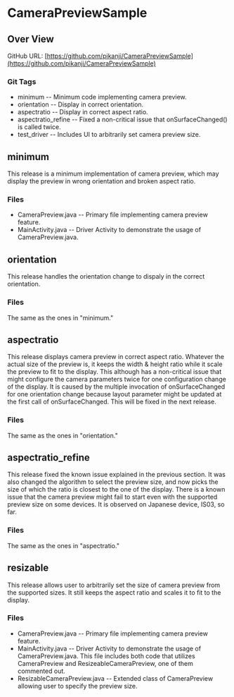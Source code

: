 CameraPreviewSample
===================

Over View
---------

GitHub URL: [https://github.com/pikanji/CameraPreviewSample](https://github.com/pikanji/CameraPreviewSample)

### Git Tags
* minimum -- Minimum code implementing camera preview.
* orientation -- Display in correct orientation.
* aspectratio -- Display in correct aspect ratio.
* aspectratio_refine -- Fixed a non-critical issue that onSurfaceChanged() is called twice.
* test_driver -- Includes UI to arbitrarily set camera preview size.

minimum
-------
This release is a minimum implementation of camera preview, which may display the preview in wrong orientation and broken aspect ratio.

### Files
* CameraPreview.java -- Primary file implementing camera preview feature.
* MainActivity.java -- Driver Activity to demonstrate the usage of CameraPreview.java.

orientation
-----------
This release handles the orientation change to dispaly in the correct orientation.

### Files
The same as the ones in "minimum."

aspectratio
-----------
This release displays camera preview in correct aspect ratio.
Whatever the actual size of the preview is, it keeps the width & height ratio while it scale the preview to fit to the display.
This although has a non-critical issue that might configure the camera parameters twice for one configuration change of the display.
It is caused by the multiple invocation of onSurfaceChanged for one orientation change because layout parameter might be updated at the first call of onSurfaceChanged.
This will be fixed in the next release.

### Files
The same as the ones in "orientation."

aspectratio_refine
------------------
This release fixed the known issue explained in the previous section.
It was also changed the algorithm to select the preview size, and now picks the size of which the ratio is closest to the one of the display.
There is a known issue that the camera preview might fail to start even with the supported preview size on some devices.
It is observed on Japanese device, IS03, so far.

### Files
The same as the ones in "aspectratio."

resizable
---------
This release allows user to arbitrarily set the size of camera preview from the supported sizes.
It still keeps the aspect ratio and scales it to fit to the display.

### Files
* CameraPreview.java -- Primary file implementing camera preview feature.
* MainActivity.java -- Driver Activity to demonstrate the usage of CameraPreview.java.
    This file includes both code that utilizes CameraPreview and ResizeableCameraPreview, one of them commented out.
* ResizableCameraPreview.java -- Extended class of CameraPreview allowing user to specify the preview size.
